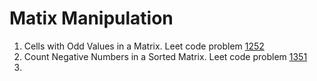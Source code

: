# Matix Manipulation 

1. Cells with Odd Values in a Matrix. Leet code problem [1252](https://leetcode.com/problems/cells-with-odd-values-in-a-matrix/)
2. Count Negative Numbers in a Sorted Matrix. Leet code problem [1351](https://leetcode.com/problems/count-negative-numbers-in-a-sorted-matrix/)
3. 
